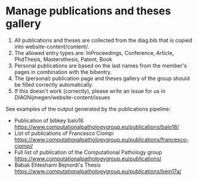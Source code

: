 # Manage publications and theses gallery

1. All publications and theses are collected from the diag.bib that is copied into website-content/content/.
2. The allowed entry types are: InProceedings, Conference, Article, PhdThesis, Mastersthesis, Patent, Book
3. Personal publications are based on the last names from the member's pages in combination with the bibentry.
4. The (personal) publication page and theses gallery of the group should be filled correctly automatically.
5. If this doesn't work (correctly), please write an issue for us in DIAGNijmegen/website-content/issues

See examples of the output generated by the publications pipeline:
 - Publication of bibkey balo18 https://www.computationalpathologygroup.eu/publications/balo18/
 - List of publications of Francesco Ciompi https://www.computationalpathologygroup.eu/publications/francesco-ciompi/
 - Full list of publication of the Computational Pathology group https://www.computationalpathologygroup.eu/publications/
 - Babak Ehteshami Bejnordi's Thesis https://www.computationalpathologygroup.eu/publications/bejn17a/